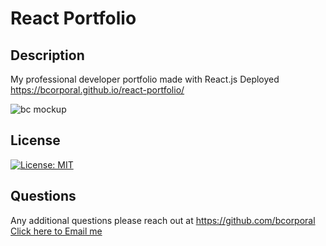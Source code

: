 #  React Portfolio

## Description

My professional developer portfolio made with React.js
Deployed https://bcorporal.github.io/react-portfolio/

![bc mockup](https://user-images.githubusercontent.com/97717660/192635081-002623f8-e839-486a-8ea2-4437794092fe.jpg)



  ## License
  [![License: MIT](https://img.shields.io/badge/License-MIT-yellow.svg)](https://opensource.org/licenses/MIT)
   


  ## Questions
  Any additional questions please reach out at https://github.com/bcorporal
  [Click here to Email me](mailto:bc@bcorporal.dev)


